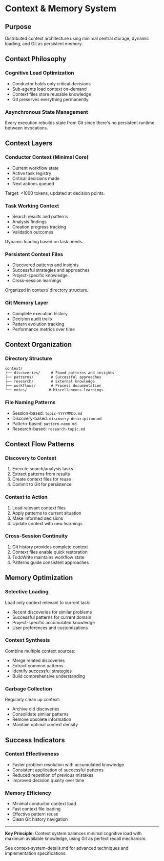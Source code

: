 # Context & Memory System

## Purpose
Distributed context architecture using minimal central storage, dynamic loading, and Git as persistent memory.

## Context Philosophy

### Cognitive Load Optimization
- Conductor holds only critical decisions
- Sub-agents load context on-demand
- Context files store reusable knowledge
- Git preserves everything permanently

### Asynchronous State Management
Every execution rebuilds state from Git since there's no persistent runtime between invocations.

## Context Layers

### Conductor Context (Minimal Core)
- Current workflow state
- Active task registry
- Critical decisions made
- Next actions queued

Target: <1000 tokens, updated at decision points.

### Task Working Context
- Search results and patterns
- Analysis findings
- Creation progress tracking
- Validation outcomes

Dynamic loading based on task needs.

### Persistent Context Files
- Discovered patterns and insights
- Successful strategies and approaches
- Project-specific knowledge
- Cross-session learnings

Organized in context/ directory structure.

### Git Memory Layer
- Complete execution history
- Decision audit trails
- Pattern evolution tracking
- Performance metrics over time

## Context Organization

### Directory Structure
```
context/
├── discoveries/     # Found patterns and insights
├── patterns/        # Successful approaches  
├── research/        # External knowledge
├── workflows/       # Process documentation
└── notes/          # Miscellaneous learnings
```

### File Naming Patterns
- Session-based: `topic-YYYYMMDD.md`
- Discovery-based: `discovery-description.md`
- Pattern-based: `pattern-name.md`
- Research-based: `research-topic.md`

## Context Flow Patterns

### Discovery to Context
1. Execute search/analysis tasks
2. Extract patterns from results
3. Create context files for reuse
4. Commit to Git for persistence

### Context to Action
1. Load relevant context files
2. Apply patterns to current situation
3. Make informed decisions
4. Update context with new learnings

### Cross-Session Continuity
1. Git history provides complete context
2. Context files enable quick restoration
3. TodoWrite maintains workflow state
4. Patterns guide consistent approaches

## Memory Optimization

### Selective Loading
Load only context relevant to current task:
- Recent discoveries for similar problems
- Successful patterns for current domain
- Project-specific accumulated knowledge
- User preferences and customizations

### Context Synthesis
Combine multiple context sources:
- Merge related discoveries
- Extract common patterns
- Identify successful strategies
- Build comprehensive understanding

### Garbage Collection
Regularly clean up context:
- Archive old discoveries
- Consolidate similar patterns
- Remove obsolete information
- Maintain optimal context density

## Success Indicators

### Context Effectiveness
- Faster problem resolution with accumulated knowledge
- Consistent application of successful patterns
- Reduced repetition of previous mistakes
- Improved decision quality over time

### Memory Efficiency
- Minimal conductor context load
- Fast context file loading
- Effective pattern reuse
- Clean Git history navigation

---

**Key Principle**: Context system balances minimal cognitive load with maximum available knowledge, using Git as perfect recall mechanism.

See context-system-details.md for advanced techniques and implementation specifications.